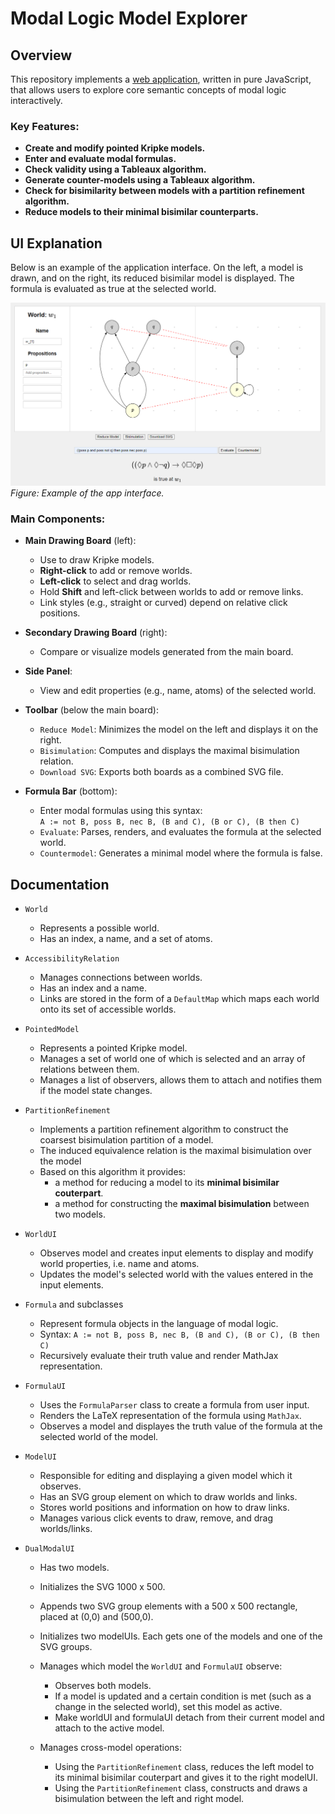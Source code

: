 # Modal Logic Model Explorer

## Overview

This repository implements a [web application](https://jakobhausladen.github.io/Modal-Logic-Model-Explorer/), written in pure JavaScript, that allows users to explore core semantic concepts of modal logic interactively.

### Key Features:
- **Create and modify pointed Kripke models.**
- **Enter and evaluate modal formulas.**
- **Check validity using a Tableaux algorithm.**
- **Generate counter-models using a Tableaux algorithm.**
- **Check for bisimilarity between models with a partition refinement algorithm.**
- **Reduce models to their minimal bisimilar counterparts.**


## UI Explanation

Below is an example of the application interface. On the left, a model is drawn, and on the right, its reduced bisimilar model is displayed. The formula is evaluated as true at the selected world.

![An image of the app's UI](UI.PNG)  
*Figure: Example of the app interface.*

### Main Components:
- **Main Drawing Board** (left):
  - Use to draw Kripke models.
  - **Right-click** to add or remove worlds.
  - **Left-click** to select and drag worlds.
  - Hold **Shift** and left-click between worlds to add or remove links.
  - Link styles (e.g., straight or curved) depend on relative click positions.

- **Secondary Drawing Board** (right):
  - Compare or visualize models generated from the main board.

- **Side Panel**:
  - View and edit properties (e.g., name, atoms) of the selected world.

- **Toolbar** (below the main board):
  - `Reduce Model`: Minimizes the model on the left and displays it on the right.
  - `Bisimulation`: Computes and displays the maximal bisimulation relation.
  - `Download SVG`: Exports both boards as a combined SVG file.

- **Formula Bar** (bottom):
  - Enter modal formulas using this syntax:  
    `A := not B, poss B, nec B, (B and C), (B or C), (B then C)`
  - `Evaluate`: Parses, renders, and evaluates the formula at the selected world.
  - `Countermodel`: Generates a minimal model where the formula is false.

## Documentation

- `World`
  - Represents a possible world.
  - Has an index, a name, and a set of atoms.

- `AccessibilityRelation`
  - Manages connections between worlds.
  - Has an index and a name.
  - Links are stored in the form of a `DefaultMap` which maps each world onto its set of accessible worlds.

- `PointedModel`
  - Represents a pointed Kripke model.
  - Manages a set of world one of which is selected and an array of relations between them.
  - Manages a list of observers, allows them to attach and notifies them if the model state changes.

- `PartitionRefinement`
  - Implements a partition refinement algorithm to construct the coarsest bisimulation partition of a model.
  - The induced equivalence relation is the maximal bisimulation over the model
  - Based on this algorithm it provides:
      - a method for reducing a model to its **minimal bisimilar couterpart**.
      - a method for constructing the **maximal bisimulation** between two models.

- `WorldUI`
  - Observes model and creates input elements to display and modify world properties, i.e. name and atoms.
  - Updates the model's selected world with the values entered in the input elements.

- `Formula` and subclasses
  - Represent formula objects in the language of modal logic.
  - Syntax: `A := not B, poss B, nec B, (B and C), (B or C), (B then C)`
  - Recursively evaluate their truth value and render MathJax representation.

- `FormulaUI`
  - Uses the `FormulaParser` class to create a formula from user input.
  - Renders the LaTeX representation of the formula using `MathJax`.
  - Observes a model and displayes the truth value of the formula at the selected world of the model.

- `ModelUI`
  - Responsible for editing and displaying a given model which it observes.
  - Has an SVG group element on which to draw worlds and links.
  - Stores world positions and information on how to draw links.
  - Manages various click events to draw, remove, and drag worlds/links.

- `DualModalUI`
  - Has two models.
  - Initializes the SVG 1000 x 500.
  - Appends two SVG group elements with a 500 x 500 rectangle, placed at (0,0) and (500,0).
  - Initializes two modelUIs. Each gets one of the models and one of the SVG groups.

  - Manages which model the `WorldUI` and `FormulaUI` observe:
      - Observes both models.
      - If a model is updated and a certain condition is met (such as a change in the selected world), set this model as active.
      - Make worldUI and formulaUI detach from their current model and attach to the active model.

  - Manages cross-model operations:
      - Using the `PartitionRefinement` class, reduces the left model to its minimal bisimilar couterpart and gives it to the right modelUI.
      - Using the `PartitionRefinement` class, constructs and draws a bisimulation between the left and right model.